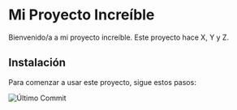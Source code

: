# Mi Proyecto Increíble

Bienvenido/a a mi proyecto increíble. Este proyecto hace X, Y y Z.

## Instalación

Para comenzar a usar este proyecto, sigue estos pasos:

![Último Commit](https://img.shields.io/github/last-commit/tu_usuario/tu_repositorio)
